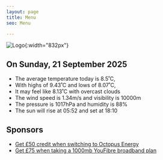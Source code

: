 ```yaml
---
layout: page
title: Menu
seo: Menu

---
```


![Logo](/images/logo.jpg){:width="832px"}

<!-- weather_marker starts -->
## On Sunday, 21 September 2025

- The average temperature today is 8.5˚C,
- With highs of 9.43˚C and lows of 8.07˚C,
- It may feel like 8.13˚C with overcast clouds
- The wind speed is 1.34m/s and visibility is 10000m
- The pressure is 1017hPa and humidity is 88%
- The sun will rise at 05:52 and set at 18:10

<!-- weather_marker ends -->

## Sponsors

- [Get £50 credit when switching to Octopus Energy](https://bit.ly/3oD1nnS)
- [Get £75 when taking a 1000mb YouFibre broadband plan](https://aklam.io/91zWhU?)

